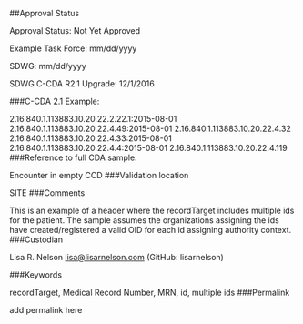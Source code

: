 ##Approval Status

Approval Status: Not Yet Approved

Example Task Force: mm/dd/yyyy

SDWG: mm/dd/yyyy

SDWG C-CDA R2.1 Upgrade: 12/1/2016

###C-CDA 2.1 Example:

2.16.840.1.113883.10.20.22.2.22.1:2015-08-01
2.16.840.1.113883.10.20.22.4.49:2015-08-01
2.16.840.1.113883.10.20.22.4.32
2.16.840.1.113883.10.20.22.4.33:2015-08-01
2.16.840.1.113883.10.20.22.4.4:2015-08-01
2.16.840.1.113883.10.20.22.4.119
###Reference to full CDA sample:

Encounter in empty CCD
###Validation location

SITE
###Comments

This is an example of a header where the recordTarget includes multiple ids for the patient. The sample assumes the organizations assigning the ids have created/registered a valid OID for each id assigning authority context. 
###Custodian

Lisa R. Nelson lisa@lisarnelson.com (GitHub: lisarnelson)

###Keywords

recordTarget, Medical Record Number, MRN, id, multiple ids
###Permalink

add permalink here